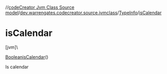 //[codeCreator Jvm Class Source model](../../../index.md)/[dev.warrengates.codecreator.source.jvmclass](../index.md)/[TypeInfo](index.md)/[isCalendar](is-calendar.md)

# isCalendar

[jvm]\

[Boolean](https://docs.oracle.com/javase/8/docs/api/java/lang/Boolean.html)[isCalendar](is-calendar.md)()

Is calendar
